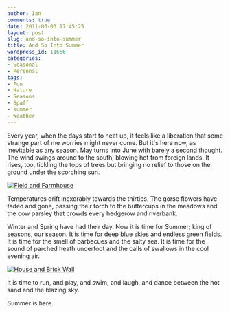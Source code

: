 ```yaml
---
author: Ian
comments: true
date: 2011-06-03 17:45:25
layout: post
slug: and-so-into-summer
title: And So Into Summer
wordpress_id: 11666
categories:
- Seasonal
- Personal
tags:
- Fun
- Nature
- Seasons
- Spaff
- summer
- Weather
---
```


Every year, when the days start to heat up, it feels like a liberation that some strange part of me worries might never come.  But it's here now, as inevitable as any season.  May turns into June with barely a second thought.  The wind swings around to the south, blowing hot from foreign lands.  It rises, too, tickling the tops of trees but bringing no relief to those on the ground under the scorching sun.

[![Field and Farmhouse](https://files.ianrenton.com/sites/blog/2011/06/p20110603-172433-500x375.jpg)](https://files.ianrenton.com/sites/blog/2011/06/p20110603-172433.jpg)

Temperatures drift inexorably towards the thirties.  The gorse flowers have faded and gone, passing their torch to the buttercups in the meadows and the cow parsley that crowds every hedgerow and riverbank.

Winter and Spring have had their day.  Now it is time for Summer; king of seasons, our season.  It is time for deep blue skies and endless green fields.  It is time for the smell of barbecues and the salty sea.  It is time for the sound of parched heath underfoot and the calls of swallows in the cool evening air.

[![House and Brick Wall](https://files.ianrenton.com/sites/blog/2011/06/p20110603-172451-500x375.jpg)](https://files.ianrenton.com/sites/blog/2011/06/p20110603-172451.jpg)

It is time to run, and play, and swim, and laugh, and dance between the hot sand and the blazing sky.

Summer is here.
